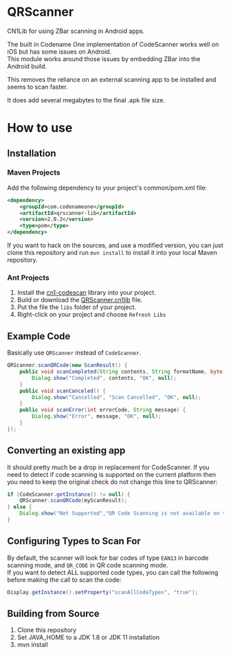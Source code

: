 QRScanner
=========

CN1Lib for using ZBar scanning in Android apps.

The built in Codename One implementation of CodeScanner works well on iOS but has some issues on Android.  
This module works around those issues by embedding ZBar into the Android build.

This removes the reliance on an external scanning app to be installed and seems to scan faster.

It does add several megabytes to the final .apk file size.

How to use
==========

Installation
------------

### Maven Projects

Add the following dependency to your project's common/pom.xml file:

```xml
<dependency>
    <groupId>com.codenameone</groupId>
    <artifactId>qrscanner-lib</artifactId>
    <version>2.0.2</version>
    <type>pom</type>
</dependency>
```

If you want to hack on the sources, and use a modified version, you can just clone this repository and run `mvn install` to install it into your local Maven repository.

### Ant Projects

1. Install the [cn1-codescan](https://github.com/codenameone/cn1-codescan) library into your project.
1. Build or download the [QRScanner.cn1lib](common/target/qrscanner-1.0-SNAPSHOT.cn1lib) file.
2. Put the file the `libs` folder of your project.
3. Right-click on your project and choose `Refresh Libs`

Example Code
------------
Basically use `QRScanner` instead of `CodeScanner`.

```java
QRScanner.scanQRCode(new ScanResult() {
    public void scanCompleted(String contents, String formatName, byte[] rawBytes) {
        Dialog.show("Completed", contents, "OK", null);
    }
    public void scanCanceled() {
        Dialog.show("Cancelled", "Scan Cancelled", "OK", null);
    }
    public void scanError(int errorCode, String message) {
        Dialog.show("Error", message, "OK", null);
    }
});
```

Converting an existing app
--------------------------

It should pretty much be a drop in replacement for CodeScanner.  If you need to detect if code scanning is supported on the current platform then you need to keep the original check
do not change this line to QRScanner:

```java
if (CodeScanner.getInstance() != null) {
    QRScanner.scanQRCode(myScanResult);
} else {
    Dialog.show("Not Supported","QR Code Scanning is not available on this device","OK",null);
}
```

## Configuring Types to Scan For

By default, the scanner will look for bar codes of type `EAN13` in barcode scanning mode, and `QR_CODE` in QR code scanning mode.  
If you want to detect ALL supported code types, you can call the following before making the call to scan the code:

```java
Display.getInstance().setProperty("scanAllCodeTypes", "true");
```

## Building from Source

1. Clone this repository
2. Set JAVA_HOME to a JDK 1.8 or JDK 11 installation 
3. mvn install
